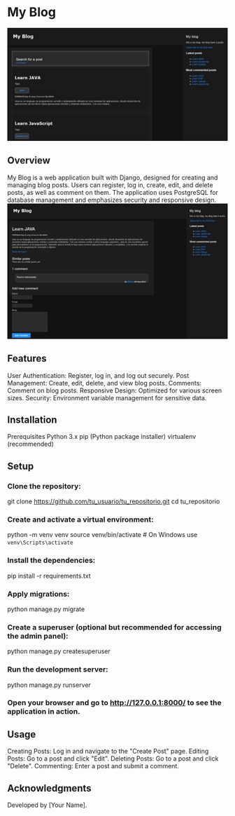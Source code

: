 # My Blog
![principal](https://github.com/AnndyyRobles/DjangoBlogWebApp/blob/main/imgs/img1.jpg)
## Overview
My Blog is a web application built with Django, designed for creating and managing blog posts. Users can register, log in, create, edit, and delete posts, as well as comment on them. The application uses PostgreSQL for database management and emphasizes security and responsive design.
![principal](https://github.com/AnndyyRobles/DjangoBlogWebApp/blob/main/imgs/img2.jpg)
## Features
User Authentication: Register, log in, and log out securely.
Post Management: Create, edit, delete, and view blog posts.
Comments: Comment on blog posts.
Responsive Design: Optimized for various screen sizes.
Security: Environment variable management for sensitive data.

## Installation
Prerequisites
Python 3.x
pip (Python package installer)
virtualenv (recommended)

## Setup
### Clone the repository:
git clone https://github.com/tu_usuario/tu_repositorio.git
cd tu_repositorio

### Create and activate a virtual environment:
python -m venv venv
source venv/bin/activate  # On Windows use `venv\Scripts\activate`

### Install the dependencies:
pip install -r requirements.txt

### Apply migrations:
python manage.py migrate

### Create a superuser (optional but recommended for accessing the admin panel):
python manage.py createsuperuser

### Run the development server:
python manage.py runserver

### Open your browser and go to http://127.0.0.1:8000/ to see the application in action.

## Usage
Creating Posts: Log in and navigate to the "Create Post" page.
Editing Posts: Go to a post and click "Edit".
Deleting Posts: Go to a post and click "Delete".
Commenting: Enter a post and submit a comment.

## Acknowledgments
Developed by [Your Name].
